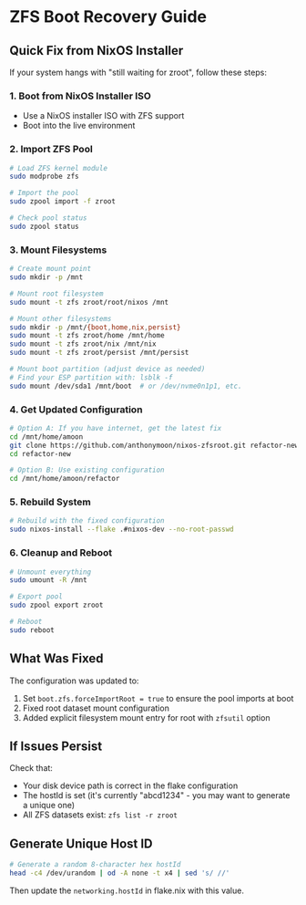 # ZFS Boot Recovery Guide

## Quick Fix from NixOS Installer

If your system hangs with "still waiting for zroot", follow these steps:

### 1. Boot from NixOS Installer ISO
- Use a NixOS installer ISO with ZFS support
- Boot into the live environment

### 2. Import ZFS Pool
```bash
# Load ZFS kernel module
sudo modprobe zfs

# Import the pool
sudo zpool import -f zroot

# Check pool status
sudo zpool status
```

### 3. Mount Filesystems
```bash
# Create mount point
sudo mkdir -p /mnt

# Mount root filesystem
sudo mount -t zfs zroot/root/nixos /mnt

# Mount other filesystems
sudo mkdir -p /mnt/{boot,home,nix,persist}
sudo mount -t zfs zroot/home /mnt/home
sudo mount -t zfs zroot/nix /mnt/nix
sudo mount -t zfs zroot/persist /mnt/persist

# Mount boot partition (adjust device as needed)
# Find your ESP partition with: lsblk -f
sudo mount /dev/sda1 /mnt/boot  # or /dev/nvme0n1p1, etc.
```

### 4. Get Updated Configuration
```bash
# Option A: If you have internet, get the latest fix
cd /mnt/home/amoon
git clone https://github.com/anthonymoon/nixos-zfsroot.git refactor-new
cd refactor-new

# Option B: Use existing configuration
cd /mnt/home/amoon/refactor
```

### 5. Rebuild System
```bash
# Rebuild with the fixed configuration
sudo nixos-install --flake .#nixos-dev --no-root-passwd
```

### 6. Cleanup and Reboot
```bash
# Unmount everything
sudo umount -R /mnt

# Export pool
sudo zpool export zroot

# Reboot
sudo reboot
```

## What Was Fixed

The configuration was updated to:
1. Set `boot.zfs.forceImportRoot = true` to ensure the pool imports at boot
2. Fixed root dataset mount configuration
3. Added explicit filesystem mount entry for root with `zfsutil` option

## If Issues Persist

Check that:
- Your disk device path is correct in the flake configuration
- The hostId is set (it's currently "abcd1234" - you may want to generate a unique one)
- All ZFS datasets exist: `zfs list -r zroot`

## Generate Unique Host ID

```bash
# Generate a random 8-character hex hostId
head -c4 /dev/urandom | od -A none -t x4 | sed 's/ //'
```

Then update the `networking.hostId` in flake.nix with this value.